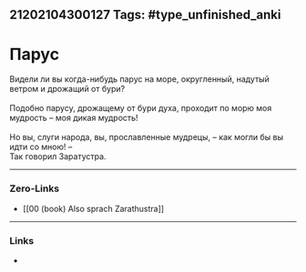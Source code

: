 21202104300127
Tags: #type_unfinished_anki
---
# Парус

Видели ли вы когда-нибудь парус на море, округленный, надутый ветром и дрожащий от бури? <br><br>Подобно парусу, дрожащему от бури духа, проходит по морю моя мудрость – моя дикая мудрость! <br><br>Но вы, слуги народа, вы, прославленные мудрецы, – как могли бы вы идти со мною! – <br>Так говорил Заратустра.

---
### Zero-Links
- [[00 (book) Also sprach Zarathustra]]
---
### Links
-